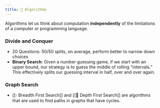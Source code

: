 ```yaml
---
title: 🌲 Algorithms
---
```

Algorithms let us think about computation **independently** of the limitations of a computer or programming language.
### Divide and Conquer

- 20 Questions: 50/50 splits, on average, perform better to narrow down choices
- **Binary Search**: Given a number guessing game, if we start with an upper bound, our strategy is to guess the middle of rolling "intervals." This effectively splits our guessing interval in half, over and over again.
### Graph Search

- [[💧 Breadth First Search]] and [[🚟 Depth First Search]] are algorithms that are used to find paths in graphs that have cycles.